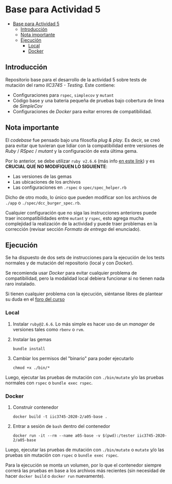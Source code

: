 # Base para Actividad 5

- [Base para Actividad 5](#base-para-actividad-5)
  - [Introducción](#introducción)
  - [Nota importante](#nota-importante)
  - [Ejecución](#ejecución)
    - [Local](#local)
    - [Docker](#docker)

## Introducción

Repositorio base para el desarrollo de la actividad 5 sobre tests de mutación del ramo *IIC3745 - Testing*. Este contiene:

- Configuraciones para `rspec`, `simplecov` y `mutant`
- Código base y una bateria pequeña de pruebas bajo cobertura de linea de *SimpleCov*
- Configuraciones de *Docker* para evitar errores de compatibilidad.

## Nota importante

El *codebase* fue pensado bajo una filosofía *plug & play*. Es decir, se creó para evitar que tuvieran que lidiar con la compatibilidad entre versiones de *Ruby* / *RSpec* / *mutant* y la configuración de esta última gema.

Por lo anterior, se debe utilizar `ruby v2.6.6` (más info [en este link](https://github.com/mbj/mutant#ruby-versions)) y es **CRUCIAL QUE NO MODIFIQUEN LO SIGUIENTE**:

- Las versiones de las gemas
- Las ubicaciones de los archivos
- Las configuraciones en `.rspec` o `spec/spec_helper.rb`

Dicho de otro modo, lo único que pueden modificar son los archivos de `./app` o `./spec/dcc_burger_spec.rb`.

Cualquier configuración que no siga las instrucciones anteriores puede traer incompatibilidades entre `mutant` y `rspec`, esto agrega mucha complejidad la realización de la actividad y puede traer problemas en la corrección (revisar sección *Formato de entrega* del enunciado).

## Ejecución

Se ha dispuesto de dos sets de instrucciones para la ejecución de los tests normales y de mutación del repositorio (local y con *Docker*).

Se recomienda usar *Docker* para evitar cualquier problema de compatibilidad, pero la modalidad local debiera funcionar si no tienen nada raro instalado.

Si tienen cualquier problema con la ejecución, siéntanse libres de plantear su duda en el [foro del curso](https://github.com/IIC3745-2020-2/syllabus/issues)

### Local

1. Instalar `ruby@2.6.6`. Lo más simple es hacer uso de un *manager* de versiones tales como `rbenv` o `rvm`.
  
2. Instalar las gemas
   
    ```
    bundle install
    ```

3. Cambiar los permisos del "binario" para poder ejecutarlo

    ```
    chmod +x ./bin/*
    ```

Luego, ejecutar las pruebas de mutación con `./bin/mutate` y/o las pruebas normales con `rspec` o `bundle exec rspec`.

### Docker

1. Construir contenedor
   
    ```
    docker build -t iic3745-2020-2/a05-base .
    ```

2. Entrar a sesión de `bash` dentro del contenedor
   
    ```
    docker run -it --rm --name a05-base -v $(pwd):/tester iic3745-2020-2/a05-base
    ```

Luego, ejecutar las pruebas de mutación con `./bin/mutate` o `mutate` y/o las pruebas sin mutación con `rspec` o `bundle exec rspec`.

Para la ejecución se monta un volumen, por lo que el contenedor siempre correrá las pruebas en base a los archivos más recientes (sin necesidad de hacer `docker build` o `docker run` nuevamente).
